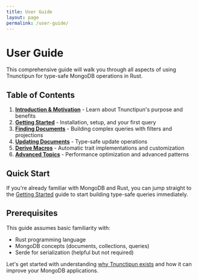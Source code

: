 ```yaml
---
title: User Guide
layout: page
permalink: /user-guide/
---
```


# User Guide

This comprehensive guide will walk you through all aspects of using Tnunctipun for type-safe MongoDB operations in Rust.

## Table of Contents

1. [**Introduction & Motivation**](01-introduction/) - Learn about Tnunctipun's purpose and benefits
2. [**Getting Started**](02-getting-started/) - Installation, setup, and your first query
3. [**Finding Documents**](03-finding-documents/) - Building complex queries with filters and projections
4. [**Updating Documents**](04-updating-documents/) - Type-safe update operations
5. [**Derive Macros**](05-derive-macros/) - Automatic trait implementations and customization
6. [**Advanced Topics**](06-advanced-topics/) - Performance optimization and advanced patterns

## Quick Start

If you're already familiar with MongoDB and Rust, you can jump straight to the [Getting Started](02-getting-started/) guide to start building type-safe queries immediately.

## Prerequisites

This guide assumes basic familiarity with:
- Rust programming language
- MongoDB concepts (documents, collections, queries)
- Serde for serialization (helpful but not required)

Let's get started with understanding [why Tnunctipun exists](01-introduction/) and how it can improve your MongoDB applications.
